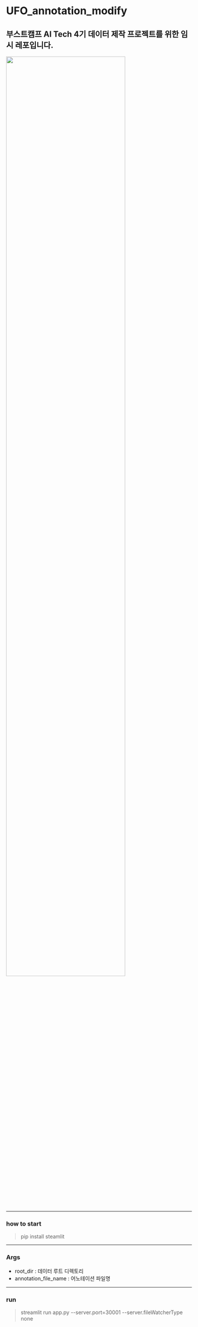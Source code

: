 # UFO_annotation_modify

## 부스트캠프 AI Tech 4기 데이터 제작 프로젝트를 위한 임시 레포입니다.


<img width="80%" src="https://user-images.githubusercontent.com/77485227/206964716-cb9f48c6-5537-44a7-af4a-1b45f358e470.gif"/>

___

### how to start

> pip install steamlit

___
### Args
- root_dir : 데이터 루트 디렉토리
- annotation_file_name : 어노테이션 파일명

___
### run
> streamlit run app.py --server.port=30001 --server.fileWatcherType none
